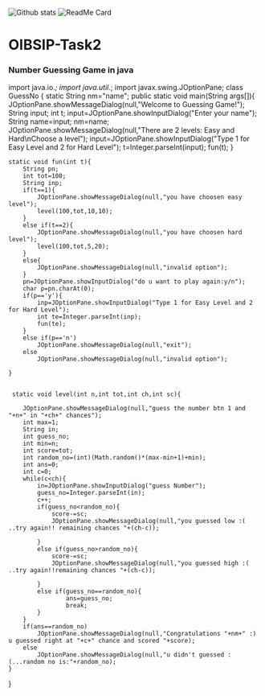 ![Github stats](https://github-readme-stats.vercel.app/api?username=MSrinitha)
![ReadMe Card](https://github-readme-stats.vercel.app/api/pin/?username=MSrinitha&repo=OIBSIP-Task2)
# OIBSIP-Task2
### Number Guessing Game in java


import java.io.*; 
import java.util.*; 
import javax.swing.JOptionPane;
class GuessNo
{
	static String nm="name";
	public static void main(String args[]){
		JOptionPane.showMessageDialog(null,"Welcome to Guessing Game!");
		String input;
		int t;
		input=JOptionPane.showInputDialog("Enter your name");
		String name=input;
		nm=name;
		JOptionPane.showMessageDialog(null,"There are 2 levels: Easy and Hard\nChoose a level");
		input=JOptionPane.showInputDialog("Type 1 for Easy Level and 2 for Hard Level");
		t=Integer.parseInt(input);
		fun(t);
	}

	static void fun(int t){
		String pn;
		int tot=100;
		String inp;
		if(t==1){
			JOptionPane.showMessageDialog(null,"you have choosen easy level");
			level(100,tot,10,10);
		}
		else if(t==2){
			JOptionPane.showMessageDialog(null,"you have choosen hard level");
			level(100,tot,5,20);
		}
		else{
			JOptionPane.showMessageDialog(null,"invalid option");
		}
		pn=JOptionPane.showInputDialog("do u want to play again:y/n");
		char p=pn.charAt(0);
		if(p=='y'){
			inp=JOptionPane.showInputDialog("Type 1 for Easy Level and 2 for Hard Level");
			int te=Integer.parseInt(inp);
			fun(te);
		}
		else if(p=='n')
			JOptionPane.showMessageDialog(null,"exit");
		else
			JOptionPane.showMessageDialog(null,"invalid option");
		
	} 
	
	
	 static void level(int n,int tot,int ch,int sc){
		
		JOptionPane.showMessageDialog(null,"guess the number btn 1 and "+n+" in "+ch+" chances");
		int max=1;
		String in;
		int guess_no;
		int min=n;
		int score=tot;
		int random_no=(int)(Math.random()*(max-min+1)+min);
		int ans=0;
		int c=0;
		while(c<ch){
			in=JOptionPane.showInputDialog("guess Number");
			guess_no=Integer.parseInt(in);
			c++;
			if(guess_no<random_no){
				score-=sc;
				JOptionPane.showMessageDialog(null,"you guessed low :( ..try again!! remaining chances "+(ch-c));
				
			}
			else if(guess_no>random_no){
				score-=sc;
				JOptionPane.showMessageDialog(null,"you guessed high :( ..try again!!remaining chances "+(ch-c));
				
			}
			else if(guess_no==random_no){
					ans=guess_no;
					break;
			}	
		}
		if(ans==random_no)
			JOptionPane.showMessageDialog(null,"Congratulations "+nm+" :) u guessed right at "+c+" chance and scored "+score);
		else
			JOptionPane.showMessageDialog(null,"u didn't guessed :(...random no is:"+random_no);
	}
}
